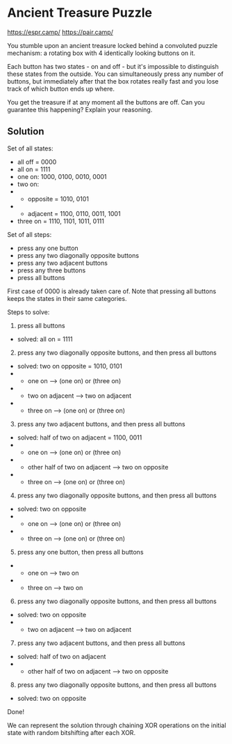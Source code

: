 # Ancient Treasure Puzzle

https://espr.camp/
https://pair.camp/

You stumble upon an ancient treasure locked behind a convoluted puzzle mechanism: a rotating box with 4 identically looking buttons on it.

Each button has two states - on and off - but it's impossible to distinguish these states from the outside. You can simultaneously press any number of buttons, but immediately after that the box rotates really fast and you lose track of which button ends up where.

You get the treasure if at any moment all the buttons are off.
Can you guarantee this happening? Explain your reasoning.

## Solution

Set of all states:

- all off = 0000
- all on = 1111
- one on: 1000, 0100, 0010, 0001
- two on:
- - opposite = 1010, 0101
- - adjacent = 1100, 0110, 0011, 1001
- three on = 1110, 1101, 1011, 0111

Set of all steps:

- press any one button
- press any two diagonally opposite buttons
- press any two adjacent buttons
- press any three buttons
- press all buttons

First case of 0000 is already taken care of. Note that pressing all buttons keeps the states in their same categories.

Steps to solve:

1. press all buttons

- solved: all on = 1111

2. press any two diagonally opposite buttons, and then press all buttons

- solved: two on opposite = 1010, 0101
- - one on --> (one on) or (three on)
- - two on adjacent --> two on adjacent
- - three on --> (one on) or (three on)

3. press any two adjacent buttons, and then press all buttons

- solved: half of two on adjacent = 1100, 0011
- - one on --> (one on) or (three on)
- - other half of two on adjacent --> two on opposite
- - three on --> (one on) or (three on)

4. press any two diagonally opposite buttons, and then press all buttons

- solved: two on opposite
- - one on --> (one on) or (three on)
- - three on --> (one on) or (three on)

5. press any one button, then press all buttons

- - one on --> two on
- - three on --> two on

6. press any two diagonally opposite buttons, and then press all buttons

- solved: two on opposite
- - two on adjacent --> two on adjacent

7. press any two adjacent buttons, and then press all buttons

- solved: half of two on adjacent
- - other half of two on adjacent --> two on opposite

8. press any two diagonally opposite buttons, and then press all buttons

- solved: two on opposite

Done!

We can represent the solution through chaining XOR operations on the initial state with random bitshifting after each XOR.

